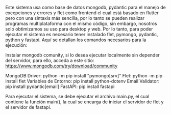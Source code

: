 Este sistema usa como base de datos mongodb, pydantic para el manejo de excepciones y errores y flet como frontend el cual está basado en flutter pero con una sintaxis más sencilla, por lo tanto se pueden realizar programas multiplataforma con el mismo código, sin embargo, nosotros solo obtimizamos su uso para desktop y web.
Por lo tanto, para poder ejecutar el sistema es necesario tener instalado flet, pymongo, pydantic, python y fastapi. Aquí se detallan los comandos necesarios para la ejecución:

Instalar mongodb comunity, si lo desea ejecutar localmente sin depender del servidor, para ello, acceda a este sitio: https://www.mongodb.com/try/download/community

MongoDB Driver: python -m pip install "pymongo[srv]"
Flet: python -m pip install flet
Variables de Entorno: pip install python-dotenv
Email Validator: pip install pydantic[email]
FastAPI: pip install fastapi

Para ejecutar el sistema, se debe ejecutar el archivo main.py, el cual contiene la función main(), la cual se encarga de iniciar el servidor de flet y el servidor de fastapi.